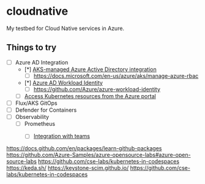# cloudnative

My testbed for Cloud Native services in Azure.

## Things to try

* [ ] Azure AD Integration
  * [*] [AKS-managed Azure Active Directory integration ](https://docs.microsoft.com/en-us/azure/aks/managed-aad)
    * [ ] https://docs.microsoft.com/en-us/azure/aks/manage-azure-rbac
  * [*] [Azure AD Workload Identity](https://azure.github.io/azure-workload-identity/)
    * [ ] <https://github.com/Azure/azure-workload-identity>
  * [ ] [Access Kubernetes resources from the Azure portal](https://docs.microsoft.com/en-us/azure/aks/kubernetes-portal)

* [ ] Flux/AKS GitOps
* [ ] Defender for Containers
* [ ] Observability
  * [ ] Prometheus
    * [ ] [Integration with teams](https://github.com/prometheus-msteams/prometheus-msteams)


<https://docs.github.com/en/packages/learn-github-packages>
<https://github.com/Azure-Samples/azure-opensource-labs#azure-open-source-labs>
<https://github.com/cse-labs/kubernetes-in-codespaces>
<https://keda.sh/>
<https://keystone-scim.github.io/>
<https://github.com/cse-labs/kubernetes-in-codespaces>
